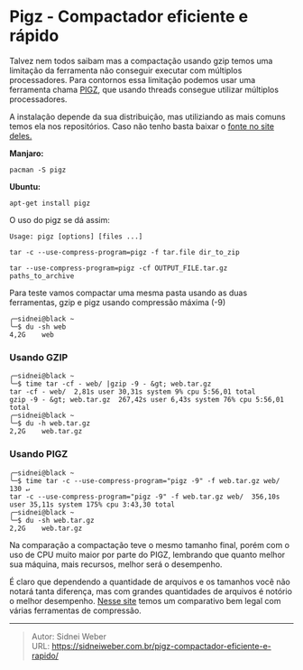 # Pigz - Compactador eficiente e rápido


Talvez nem todos saibam mas a compactação usando gzip temos uma limitação da ferramenta não conseguir executar com múltiplos processadores. Para contornos essa limitação podemos usar uma ferramenta chama [PIGZ](https://zlib.net/pigz/), que usando threads consegue utilizar múltiplos processadores.

A instalação depende da sua distribuição, mas utiliziando as mais comuns temos ela nos repositórios. Caso não tenho basta baixar o [fonte no site deles.](https://zlib.net/pigz/pigz-2.4.tar.gz)

**Manjaro:**

```shell
pacman -S pigz
```

**Ubuntu:**

```shell
apt-get install pigz
```

O uso do pigz se dá assim:

```shell
Usage: pigz [options] [files ...]

tar -c --use-compress-program=pigz -f tar.file dir_to_zip

tar --use-compress-program=pigz -cf OUTPUT_FILE.tar.gz paths_to_archive
```

Para teste vamos compactar uma mesma pasta usando as duas ferramentas, gzip e pigz usando compressão máxima (-9)

```shell
╭─sidnei@black ~
╰─$ du -sh web             
4,2G	web
```

### Usando GZIP

```shell
╭─sidnei@black ~
╰─$ time tar -cf - web/ |gzip -9 - &gt; web.tar.gz
tar -cf - web/  2,81s user 30,31s system 9% cpu 5:56,01 total
gzip -9 - &gt; web.tar.gz  267,42s user 6,43s system 76% cpu 5:56,01 total
╭─sidnei@black ~
╰─$ du -h web.tar.gz
2,2G	web.tar.gz
```

### Usando PIGZ

```shell
╭─sidnei@black ~
╰─$ time tar -c --use-compress-program="pigz -9" -f web.tar.gz web/                                                                                                        130 ↵
tar -c --use-compress-program="pigz -9" -f web.tar.gz web/  356,10s user 35,11s system 175% cpu 3:43,30 total
╭─sidnei@black ~
╰─$ du -sh web.tar.gz  
2,2G	web.tar.gz
```

Na comparação a compactação teve o mesmo tamanho final, porém com o uso de CPU muito maior por parte do PIGZ, lembrando que quanto melhor sua máquina, mais recursos, melhor será o desempenho.

É claro que dependendo a quantidade de arquivos e os tamanhos você não notará tanta diferença, mas com grandes quantidades de arquivos é notório o melhor desempenho. [Nesse site](https://vbtechsupport.com/1576/) temos um comparativo bem legal com várias ferramentas de compressão.


---

> Autor: Sidnei Weber  
> URL: https://sidneiweber.com.br/pigz-compactador-eficiente-e-rapido/  


